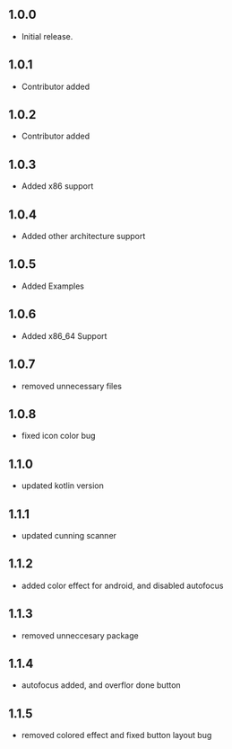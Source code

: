## 1.0.0

- Initial release.

## 1.0.1

- Contributor added

## 1.0.2

- Contributor added

## 1.0.3

- Added x86 support

## 1.0.4

- Added other architecture support

## 1.0.5

- Added Examples

## 1.0.6

- Added x86_64 Support

## 1.0.7

- removed unnecessary files

## 1.0.8

- fixed icon color bug

## 1.1.0

- updated kotlin version

## 1.1.1
  
- updated cunning scanner
  
## 1.1.2
  
- added color effect for android, and disabled autofocus

## 1.1.3
  
- removed unneccesary package 
  
## 1.1.4
  
- autofocus added, and overflor done button 
  
## 1.1.5
  
- removed colored effect and fixed button layout bug 
